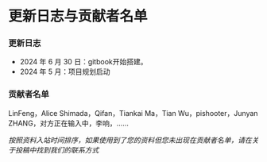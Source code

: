 # 更新日志与贡献者名单

### 更新日志 <a href="#geng-xin-ri-zhi" id="geng-xin-ri-zhi"></a>

* 2024 年 6 月 30 日：gitbook开始搭建。
* 2024 年 5 月：项目规划启动

### 贡献者名单 <a href="#bian-zhe-ming-dan" id="bian-zhe-ming-dan"></a>

LinFeng，Alice Shimada，Qifan，Tiankai Ma，Tian Wu，pishooter，Junyan ZHANG，对方正在输入中，李响，……

_按照资料入站时间排序，如果使用到了您的资料但您未出现在贡献者名单，请在关于投稿中找到我们的联系方式_
